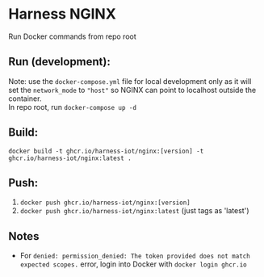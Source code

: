 # Harness NGINX

Run Docker commands from repo root

## Run (development):
Note: use the `docker-compose.yml` file for local development only as it will set the `network_mode` to `"host"` so NGINX can point to localhost outside the container. <br/>
In repo root, run `docker-compose up -d`

## Build:

`docker build -t ghcr.io/harness-iot/nginx:[version] -t ghcr.io/harness-iot/nginx:latest .`

## Push:

1. `docker push ghcr.io/harness-iot/nginx:[version]`
2. `docker push ghcr.io/harness-iot/nginx:latest` (just tags as 'latest')

## Notes

- For `denied: permission_denied: The token provided does not match expected scopes.` error, login into Docker with `docker login ghcr.io`
